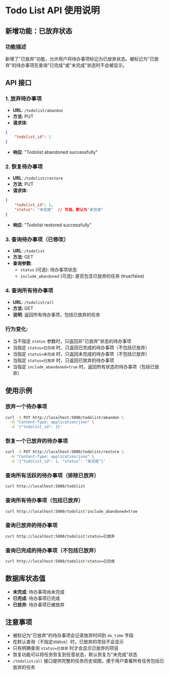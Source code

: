 # Todo List API 使用说明

## 新增功能：已放弃状态
### 功能描述
新增了"已放弃"功能，允许用户将待办事项标记为已放弃状态。被标记为"已放弃"的待办事项在查询"已完成"或"未完成"状态时不会被显示。

## API 接口

### 1. 放弃待办事项
- **URL**: `/todolist/abandon`
- **方法**: PUT
- **请求体**:
```json
{
    "todolist_id": 1
}
```

- **响应**: "Todolist abandoned successfully"

### 2. 恢复待办事项
- **URL**: `/todolist/restore`
- **方法**: PUT
- **请求体**:
```json
{
    "todolist_id": 1,
    "status": "未完成"  // 可选，默认为"未完成"
}
```

- **响应**: "Todolist restored successfully"

### 3. 查询待办事项（已修改）
- **URL**: `/todolist`
- **方法**: GET
- **查询参数**:
  - `status` (可选): 待办事项状态
  - `include_abandoned` (可选): 是否包含已放弃的任务 (true/false)

### 4. 查询所有待办事项
- **URL**: `/todolist/all`
- **方法**: GET
- **说明**: 返回所有待办事项，包括已放弃的任务

### 行为变化:

- 当不指定 `status` 参数时，只返回非"已放弃"状态的待办事项
- 当指定 `status=已完成` 时，只返回已完成的待办事项（不包括已放弃）
- 当指定 `status=未完成` 时，只返回未完成的待办事项（不包括已放弃）
- 当指定 `status=已放弃` 时，只返回已放弃的待办事项
- 当指定 `include_abandoned=true` 时，返回所有状态的待办事项（包括已放弃）

## 使用示例

### 放弃一个待办事项
```bash
curl -X PUT http://localhost:5000/todolist/abandon \
  -H "Content-Type: application/json" \
  -d '{"todolist_id": 1}'
```


### 恢复一个已放弃的待办事项
```bash
curl -X PUT http://localhost:5000/todolist/restore \
  -H "Content-Type: application/json" \
  -d '{"todolist_id": 1, "status": "未完成"}'
```


### 查询所有活跃的待办事项（排除已放弃）
```bash
curl http://localhost:5000/todolist
```


### 查询所有待办事项（包括已放弃）
```bash
curl http://localhost:5000/todolist?include_abandoned=true
```


### 查询已放弃的待办事项
```bash
curl http://localhost:5000/todolist?status=已放弃
```


### 查询已完成的待办事项（不包括已放弃）
```bash
curl http://localhost:5000/todolist?status=已完成
```


## 数据库状态值
- **未完成**: 待办事项尚未完成
- **已完成**: 待办事项已完成
- **已放弃**: 待办事项已被放弃

## 注意事项
- 被标记为"已放弃"的待办事项会记录放弃时间到 `do_time` 字段
- 在默认查询（不指定status）时，已放弃的项目不会显示
- 只有明确查询 `status=已放弃` 时才会显示已放弃的项目
- 恢复功能可以将任务恢复到任意状态，默认恢复为"未完成"状态
- `/todolist/all` 接口提供完整的任务历史视图，便于用户查看所有任务包括已放弃的任务
